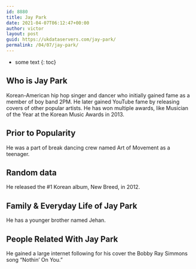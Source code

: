 ```yaml
---
id: 8880
title: Jay Park
date: 2021-04-07T06:12:47+00:00
author: victor
layout: post
guid: https://ukdataservers.com/jay-park/
permalink: /04/07/jay-park/
---
```


* some text
{: toc}


## Who is Jay Park



Korean-American hip hop singer and dancer who initially gained fame as a member of boy band 2PM. He later gained YouTube fame by releasing covers of other popular artists. He has won multiple awards, like Musician of the Year at the Korean Music Awards in 2013. 

                
                
                
## Prior to Popularity



He was a part of break dancing crew named Art of Movement as a teenager. 

                
                
                
## Random data



He released the #1 Korean album, New Breed, in 2012. 

                
                
                
## Family & Everyday Life of Jay Park



He has a younger brother named Jehan. 

                
                
                
## People Related With Jay Park



He gained a large internet following for his cover the Bobby Ray Simmons song &#8220;Nothin&#8217; On You.&#8221; 

                
              
            
          
          
          